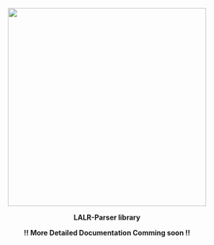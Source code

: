 <p align="center"> <img width=400 src="./assets/manodae.svg"/></p> 

<p align="center"> <b>LALR-Parser library</b></p> 

<p align="center"><b> ‼️ More Detailed Documentation Comming soon ‼️</b></p> 
